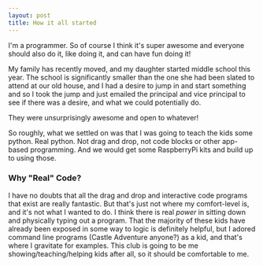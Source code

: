 ```yaml
---
layout: post
title: How it all started
---
```


I'm a programmer. So of course I think it's super awesome and everyone should also do it, like doing it, and can have fun doing it!

My family has recently moved, and my daughter started middle school this year. The school is significantly smaller than the one she had been slated to attend at our old house, and I had a desire to jump in and start something and so I took the jump and just emailed the principal and vice principal to see if there was a desire, and what we could potentially do.

They were unsurprisingly awesome and open to whatever!

So roughly, what we settled on was that I was going to teach the kids some python. Real python. Not drag and drop, not code blocks or other app-based programming. And we would get some RaspberryPi kits and build up to using those.

### Why "Real" Code?
I have no doubts that all the drag and drop and interactive code programs that exist are really fantastic. But that's just not where my comfort-level is, and it's not what I wanted to do. I think there is real _power_ in sitting down and physically typing out a program. That the majority of these kids have already been exposed in some way to logic is definitely helpful, but I adored command line programs (Castle Adventure anyone?) as a kid, and that's where I gravitate for examples. This club is going to be me showing/teaching/helping kids after all, so it should be comfortable to me.
